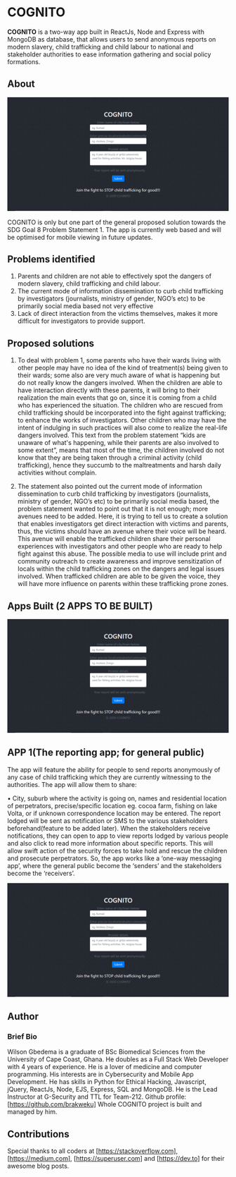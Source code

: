 # COGNITO

**COGNITO** is a two-way app built in ReactJs, Node and Express with MongoDB as database,
that allows users to send anonymous reports on modern slavery, child trafficking and child labour to national and stakeholder authorities to ease information gathering and social policy formations.

## About

![COGNITO](./user1.png)

COGNITO is only but one part of the general proposed solution towards the SDG Goal 8 Problem Statement 1.
The app is currently web based and will be optimised for mobile viewing in future updates.

## Problems identified

1. Parents and children are not able to effectively spot the dangers of modern slavery, child trafficking and child labour.
2. The current mode of information dissemination to curb child trafficking by
 investigators (journalists, ministry of gender, NGO’s etc) to be primarily social media based not very effective
3. Lack of direct interaction from the victims themselves, makes it more difficult for investigators to provide support.

## Proposed solutions

1. To deal with problem 1, some parents who have their wards living with other people may have no idea of the kind of
treatment(s) being given to their wards; some also are very much aware of what is happening but
do not really know the dangers involved. When the children are able to have interaction directly
with these parents, it will bring to their realization the main events that go on, since it is coming
from a child who has experienced the situation.
The children who are rescued from child trafficking should be incorporated into the fight against
trafficking; to enhance the works of investigators. Other children who may have the intent of
indulging in such practices will also come to realize the real-life dangers involved. This text from
the problem statement “kids are unaware of what's happening, while their parents are also involved to some
extent”, means that most of the time, the children involved do not know that they are being
taken through a criminal activity (child trafficking), hence they succumb to the maltreatments
and harsh daily activities without complain.

2. The statement also pointed out the current mode of information dissemination to curb child trafficking by
investigators (journalists, ministry of gender, NGO’s etc) to be primarily social media based, the
problem statement wanted to point out that it is not enough; more avenues need to be added. Here, it is trying to tell us to create a solution that enables investigators get direct interaction
with victims and parents, thus, the victims should have an avenue where their voice will be heard.
This avenue will enable the trafficked children share their personal experiences with investigators
and other people who are ready to help fight against this abuse. The possible media to use will
include print and community outreach to create awareness and improve sensitization of locals
within the child trafficking zones on the dangers and legal issues involved. When trafficked
children are able to be given the voice, they will have more influence on parents within these
trafficking prone zones.

## Apps Built (2 APPS TO BE BUILT)

![App One](./User1.png)

## APP 1(The reporting app; for general public)

The app will feature the ability for people to send reports anonymously of any case of child trafficking
which they are currently witnessing to the authorities. The app will allow them to share:

• City, suburb where the activity is going on, names and residential location of
perpetrators, precise/specific location eg. cocoa farm, fishing on lake Volta, or if unknown
correspondence location may be entered.
The report lodged will be sent as notification or SMS to the various stakeholders beforehand(feature to be added later).
When the stakeholders receive notifications, they can open to app to view reports lodged by
various people and also click to read more information about specific reports. This will allow swift
action of the security forces to take hold and rescue the children and prosecute perpetrators.
So, the app works like a ‘one-way messaging app’, where the general public become the ‘senders’ and
the stakeholders become the ‘receivers’.

![App One](./user1.png)

## Author

### Brief Bio

Wilson Gbedema is a graduate of BSc Biomedical Sciences from the University of Cape Coast, Ghana.
He doubles as a Full Stack Web Developer with 4 years of experience. 
He is a lover of medicine and computer programming. His interests are in Cybersecurity and Mobile App Development.
He has skills in Python for Ethical Hacking, Javascript, jQuery, ReactJs, Node, EJS, Express, SQL and MongoDB.
He is the Lead Instructor at G-Security and TTL for Team-212.
Github profile: [https://github.com/brakweku]
Whole COGNITO project is built and managed by him.

## Contributions

Special thanks to all coders at [https://stackoverflow.com], [https://medium.com], [https://superuser.com] and [https://dev.to] for their awesome blog posts.
